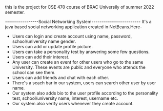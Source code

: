 this is the project for CSE 470 course of BRAC Universily of summer 2022 semester.

-----------------Social Networking System-------------------------
It's a java based social networking application created in NetBeans.Here-

- Users can login and create account using name, password, school/university name gender.
- Users can add or update profile picture.
- Users can take a personality test by answering some few questions.
- Users can add their interest.
- Any user can create an event for other users who go to the same University. These events are public and everyone who attends the school can see them.
- Users can add friends and chat with each other.
- There's a seach bar in our system, users can search other user by user name.
- Our system also adds bio to the user profile according to the personality test, school/university name, interest, username etc.
- Our system also verify users whenever they create account.